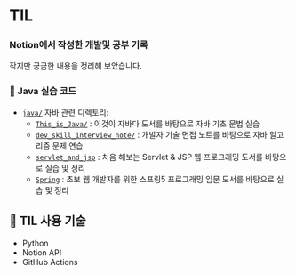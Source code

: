 # TIL

### Notion에서 작성한 개발및 공부 기록
작지만 궁금한 내용을 정리해 보았습니다.



### :test_tube: Java 실습 코드

- [`java/`](./java) 자바 관련 디렉토리:
  - [`This_is_Java/`](./java/This_is_Java) : 이것이 자바다 도서를 바탕으로 자바 기초 문법 실습
  - [`dev_skill_interview_note/`](./java/dev_skill_interview_note) : 개발자 기술 면접 노트를 바탕으로 자바 알고리즘 문제 연습
  - [`servlet_and_jsp`](./java/servlet_and_jsp) : 처음 해보는 Servlet & JSP 웹 프로그래밍 도서를 바탕으로 실습 및 정리
  - [`Spring`](./java/Spring) : 초보 웹 개발자를 위한 스프링5 프로그래밍 입문 도서를 바탕으로 실습 및 정리


## 📌 TIL 사용 기술

- Python
- Notion API
- GitHub Actions
